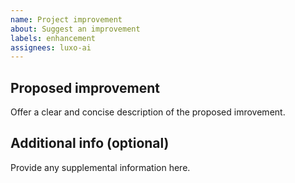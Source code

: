 ```yaml
---
name: Project improvement
about: Suggest an improvement
labels: enhancement
assignees: luxo-ai
---
```


## Proposed improvement

Offer a clear and concise description of the proposed imrovement.

## Additional info (optional)

Provide any supplemental information here.
